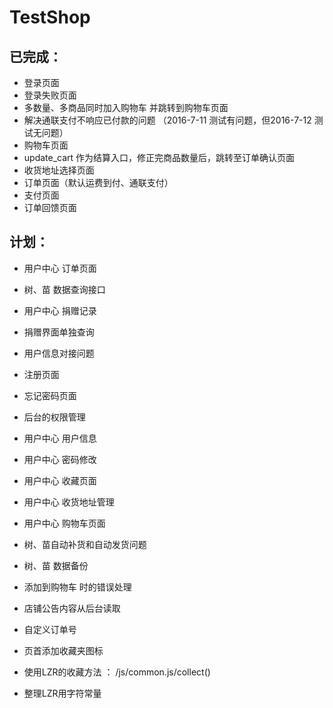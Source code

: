 # TestShop


已完成：
--------------------------------
- 登录页面
- 登录失败页面
- 多数量、多商品同时加入购物车 并跳转到购物车页面
- 解决通联支付不响应已付款的问题 （2016-7-11 测试有问题，但2016-7-12 测试无问题）
- 购物车页面
- update_cart 作为结算入口，修正完商品数量后，跳转至订单确认页面
- 收货地址选择页面
- 订单页面（默认运费到付、通联支付）
- 支付页面
- 订单回馈页面



计划：
--------------------------------
- 用户中心 订单页面

- 树、苗 数据查询接口
- 用户中心 捐赠记录
- 捐赠界面单独查询
- 用户信息对接问题
- 注册页面
- 忘记密码页面
- 后台的权限管理

- 用户中心 用户信息
- 用户中心 密码修改
- 用户中心 收藏页面
- 用户中心 收货地址管理
- 用户中心 购物车页面
- 树、苗自动补货和自动发货问题
- 树、苗 数据备份

- 添加到购物车 时的错误处理
- 店铺公告内容从后台读取
- 自定义订单号
- 页首添加收藏夹图标
- 使用LZR的收藏方法 ： /js/common.js/collect()
- 整理LZR用字符常量

